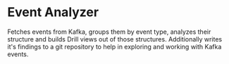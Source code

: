 # Event Analyzer

Fetches events from Kafka, groups them by event type, analyzes their structure and builds Drill views out of those structures. Additionally writes it's findings to a git repository to help in exploring and working with Kafka events.
